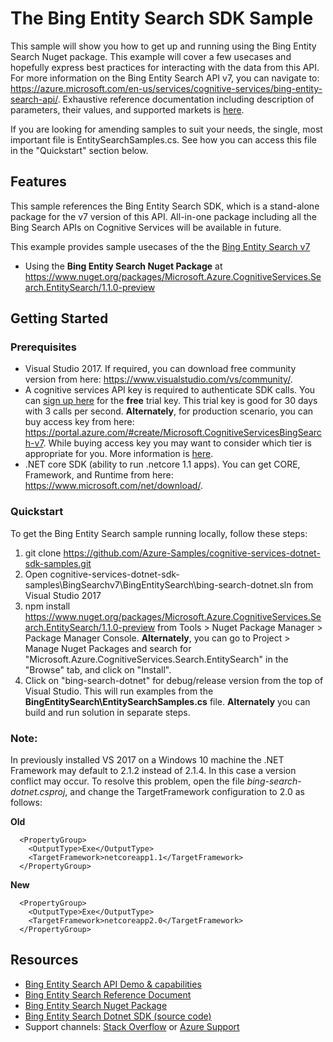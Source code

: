 

# The Bing Entity Search SDK Sample

This sample will show you how to get up and running using the Bing Entity Search Nuget package. This example will cover a few usecases and hopefully express best practices for interacting with the data from this API. For more information on the Bing Entity Search API v7, you can navigate to: https://azure.microsoft.com/en-us/services/cognitive-services/bing-entity-search-api/. Exhaustive reference documentation including description of parameters, their values, and supported markets is [here](https://docs.microsoft.com/en-us/rest/api/cognitiveservices/bing-entities-api-v7-reference).

If you are looking for amending samples to suit your needs, the single, most important file is EntitySearchSamples.cs. See how you can access this file in the "Quickstart" section below.

## Features

This sample references the Bing Entity Search SDK, which is a stand-alone package for the v7 version of this API. All-in-one package including all the Bing Search APIs on Cognitive Services will be available in future.

This example provides sample usecases of the the [Bing Entity Search v7](https://azure.microsoft.com/en-us/services/cognitive-services/bing-entity-search-api/)

* Using the **Bing Entity Search Nuget Package** at https://www.nuget.org/packages/Microsoft.Azure.CognitiveServices.Search.EntitySearch/1.1.0-preview

## Getting Started

### Prerequisites

- Visual Studio 2017. If required, you can download free community version from here: https://www.visualstudio.com/vs/community/.
- A cognitive services API key is required to authenticate SDK calls. You can [sign up here](https://azure.microsoft.com/en-us/try/cognitive-services/?api=bing-entity-search-api) for the **free** trial key. This trial key is good for 30 days with 3 calls per second. **Alternately**, for production scenario, you can buy access key from here: https://portal.azure.com/#create/Microsoft.CognitiveServicesBingSearch-v7. While buying access key you may want to consider which tier is appropriate for you. More information is [here](https://azure.microsoft.com/en-us/pricing/details/cognitive-services/search-api/web/). 
- .NET core SDK (ability to run .netcore 1.1 apps). You can get CORE, Framework, and Runtime from here: https://www.microsoft.com/net/download/. 

### Quickstart

To get the Bing Entity Search sample running locally, follow these steps:

1. git clone https://github.com/Azure-Samples/cognitive-services-dotnet-sdk-samples.git
2. Open cognitive-services-dotnet-sdk-samples\BingSearchv7\BingEntitySearch\bing-search-dotnet.sln from Visual Studio 2017
3. npm install https://www.nuget.org/packages/Microsoft.Azure.CognitiveServices.Search.EntitySearch/1.1.0-preview from Tools > Nuget Package Manager > Package Manager Console. **Alternately**, you can go to Project > Manage Nuget Packages and search for "Microsoft.Azure.CognitiveServices.Search.EntitySearch" in the "Browse" tab, and click on "Install". 
4. Click on "bing-search-dotnet" for debug/release version from the top of Visual Studio. This will run examples from the **BingEntitySearch\EntitySearchSamples.cs** file. **Alternately** you can build and run solution in separate steps.

### Note: 
In previously installed VS 2017 on a Windows 10 machine the .NET Framework may default to 2.1.2 instead of 2.1.4. In this case a version conflict may occur. To resolve this problem, open the file *bing-search-dotnet.csproj*, and change the TargetFramework configuration to 2.0 as follows:

**Old**
````  
  <PropertyGroup>
    <OutputType>Exe</OutputType>
    <TargetFramework>netcoreapp1.1</TargetFramework>
  </PropertyGroup>
````
**New**
````
  <PropertyGroup>
    <OutputType>Exe</OutputType>
    <TargetFramework>netcoreapp2.0</TargetFramework>
  </PropertyGroup>
````
## Resources
- [Bing Entity Search API Demo & capabilities](https://azure.microsoft.com/en-us/services/cognitive-services/bing-entity-search-api/)
- [Bing Entity Search Reference Document](https://docs.microsoft.com/en-us/rest/api/cognitiveservices/bing-entities-api-v7-reference)
- [Bing Entity Search Nuget Package](https://www.nuget.org/packages/Microsoft.Azure.CognitiveServices.Search.EntitySearch/1.1.0-preview)
- [Bing Entity Search Dotnet SDK (source code)](https://github.com/Azure/azure-sdk-for-net/tree/psSdkJson6/src/SDKs/CognitiveServices/dataPlane/Search/BingEntitySearch) 
- Support channels: [Stack Overflow](https://stackoverflow.com/questions/tagged/bing-search) or [Azure Support](https://azure.microsoft.com/en-us/support/options/)
